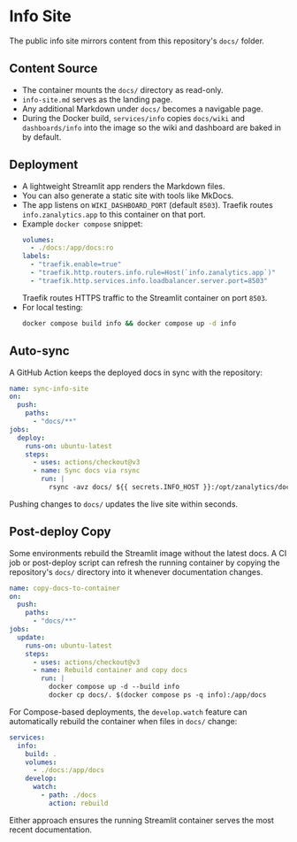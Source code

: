 # Info Site

The public info site mirrors content from this repository's `docs/` folder.

## Content Source

- The container mounts the `docs/` directory as read-only.
- `info-site.md` serves as the landing page.
- Any additional Markdown under `docs/` becomes a navigable page.
- During the Docker build, `services/info` copies `docs/wiki` and
  `dashboards/info` into the image so the wiki and dashboard are baked in
  by default.

## Deployment

- A lightweight Streamlit app renders the Markdown files.
- You can also generate a static site with tools like MkDocs.
- The app listens on `WIKI_DASHBOARD_PORT` (default `8503`). Traefik routes
  `info.zanalytics.app` to this container on that port.
- Example `docker compose` snippet:
  ```yaml
  volumes:
    - ./docs:/app/docs:ro
  labels:
    - "traefik.enable=true"
    - "traefik.http.routers.info.rule=Host(`info.zanalytics.app`)"
    - "traefik.http.services.info.loadbalancer.server.port=8503"
  ```
  Traefik routes HTTPS traffic to the Streamlit container on port `8503`.
- For local testing:
  ```bash
  docker compose build info && docker compose up -d info
  ```

## Auto-sync

A GitHub Action keeps the deployed docs in sync with the repository:

```yaml
name: sync-info-site
on:
  push:
    paths:
      - "docs/**"
jobs:
  deploy:
    runs-on: ubuntu-latest
    steps:
      - uses: actions/checkout@v3
      - name: Sync docs via rsync
        run: |
          rsync -avz docs/ ${{ secrets.INFO_HOST }}:/opt/zanalytics/docs
```

Pushing changes to `docs/` updates the live site within seconds.

## Post-deploy Copy

Some environments rebuild the Streamlit image without the latest docs. A CI job or
post-deploy script can refresh the running container by copying the repository's
`docs/` directory into it whenever documentation changes.

```yaml
name: copy-docs-to-container
on:
  push:
    paths:
      - "docs/**"
jobs:
  update:
    runs-on: ubuntu-latest
    steps:
      - uses: actions/checkout@v3
      - name: Rebuild container and copy docs
        run: |
          docker compose up -d --build info
          docker cp docs/. $(docker compose ps -q info):/app/docs
```

For Compose-based deployments, the `develop.watch` feature can automatically
rebuild the container when files in `docs/` change:

```yaml
services:
  info:
    build: .
    volumes:
      - ./docs:/app/docs
    develop:
      watch:
        - path: ./docs
          action: rebuild
```

Either approach ensures the running Streamlit container serves the most recent
documentation.
